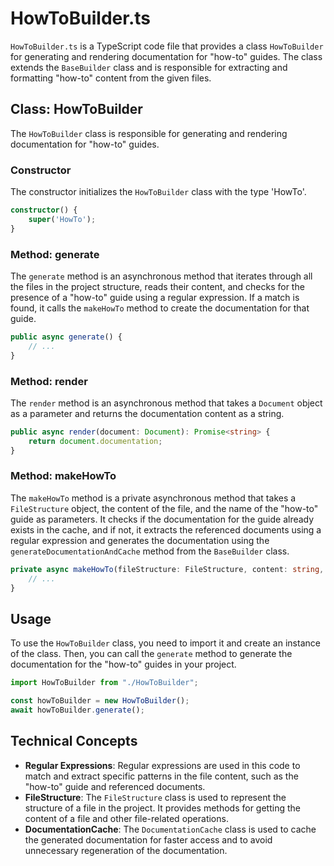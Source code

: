 # HowToBuilder.ts

`HowToBuilder.ts` is a TypeScript code file that provides a class `HowToBuilder` for generating and rendering documentation for "how-to" guides. The class extends the `BaseBuilder` class and is responsible for extracting and formatting "how-to" content from the given files.

## Class: HowToBuilder

The `HowToBuilder` class is responsible for generating and rendering documentation for "how-to" guides.

### Constructor

The constructor initializes the `HowToBuilder` class with the type 'HowTo'.

```typescript
constructor() {
    super('HowTo');
}
```

### Method: generate

The `generate` method is an asynchronous method that iterates through all the files in the project structure, reads their content, and checks for the presence of a "how-to" guide using a regular expression. If a match is found, it calls the `makeHowTo` method to create the documentation for that guide.

```typescript
public async generate() {
    // ...
}
```

### Method: render

The `render` method is an asynchronous method that takes a `Document` object as a parameter and returns the documentation content as a string.

```typescript
public async render(document: Document): Promise<string> {
    return document.documentation;
}
```

### Method: makeHowTo

The `makeHowTo` method is a private asynchronous method that takes a `FileStructure` object, the content of the file, and the name of the "how-to" guide as parameters. It checks if the documentation for the guide already exists in the cache, and if not, it extracts the referenced documents using a regular expression and generates the documentation using the `generateDocumentationAndCache` method from the `BaseBuilder` class.

```typescript
private async makeHowTo(fileStructure: FileStructure, content: string, name : string) {
    // ...
}
```

## Usage

To use the `HowToBuilder` class, you need to import it and create an instance of the class. Then, you can call the `generate` method to generate the documentation for the "how-to" guides in your project.

```typescript
import HowToBuilder from "./HowToBuilder";

const howToBuilder = new HowToBuilder();
await howToBuilder.generate();
```

## Technical Concepts

- **Regular Expressions**: Regular expressions are used in this code to match and extract specific patterns in the file content, such as the "how-to" guide and referenced documents.
- **FileStructure**: The `FileStructure` class is used to represent the structure of a file in the project. It provides methods for getting the content of a file and other file-related operations.
- **DocumentationCache**: The `DocumentationCache` class is used to cache the generated documentation for faster access and to avoid unnecessary regeneration of the documentation.
